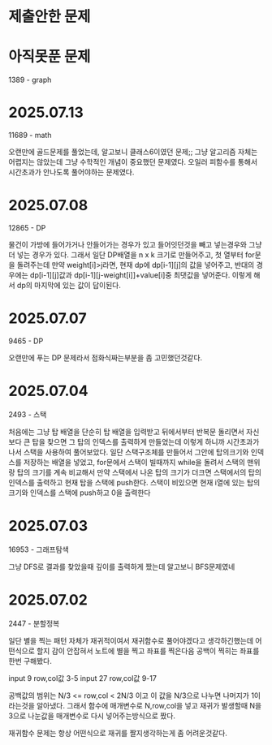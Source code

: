 # 제출안한 문제


# 아직못푼 문제
1389 - graph

# 2025.07.13
11689 - math

오랜만에 골드문제를 풀었는데, 알고보니 클래스6이였던 문제;;
그냥 알고리즘 자체는 어렵지는 않았는데 그냥 수학적인 개념이 중요했던 문제였다.
오일러 피함수를 통해서 시간초과가 안나도록 풀어야하는 문제였다.


# 2025.07.08
12865 - DP

물건이 가방에 들어가거나 안들어가는 경우가 있고 들어잇던것을 빼고 넣는경우와 그냥 더 넣는 경우가 있다.
그래서 일단 DP배열을 n x k 크기로 만들어주고, 첫 열부터 for문을 돌려주는데 만약 weight[i]>j라면,
현재 dp에 dp[i-1][j]의 값을 넣어주고, 반대의 경우에는 dp[i-1][j]값과 dp[i-1][j-weight[i]]+value[i]중 최댓값을 넣어준다.
이렇게 해서 dp의 마지막에 있는 값이 답이된다.


# 2025.07.07
9465 - DP

오랜만에 푸는 DP 문제라서 점화식짜는부분을 좀 고민했던것같다.

# 2025.07.04
2493 - 스택

처음에는 그냥 탑 배열을 단순히 탑 배열을 입력받고 뒤에서부터 반복문 돌리면서 자신보다 큰 탑을 찾으면
그 탑의 인덱스를 출력하게 만들었는데 이렇게 하니까 시간초과가 나서 스택을 사용하여 풀어보았다.
일단 스택구조체를 만들어서 그안에 탑의크기와 인덱스를 저장하는 배열을 넣었고,
for문에서 스택이 빌때까지 while을 돌려서 스택의 맨위랑 탑의 크기를 계속 비교해서 만약 스택에서 나온 탑의 크기가 더크면 스택에서의 탑의 인덱스를 출력하고 현재 탑을 스택에 push한다. 스택이 비있으면 현재 i열에 있는 탑의 크기와 인덱스를 스택에 push하고 0을 출력한다

# 2025.07.03
16953 - 그래프탐색

그냥 DFS로 결과를 찾았을때 깊이를 출력하게 짰는데 알고보니 BFS문제였네

# 2025.07.02
2447 - 분할정복

일단 별을 찍는 패턴 자체가 재귀적이여서 재귀함수로 풀어야겠다고 생각하긴했는데 어떤식으로 할지 감이 안잡혀서
노트에 별을 찍고 좌표를 찍은다음 공백이 찍히는 좌표를 한번 구해봤다.

input 9 row,col값 3-5
input 27 row,col값 9-17

공백값의 범위는 N/3 <= row,col < 2N/3 이고 이 값을 N/3으로 나누면 나머지가 1이라는것을 알아냈다.
그래서 함수에 매개변수로 N,row,col을 넣고 재귀가 발생할때 N을 3으로 나눈값을 매개변수로 다시 넣어주는방식으로 짰다.

재귀함수 문제는 항상 어떤식으로 재귀를 짤지생각하는게 좀 어려운것같다.
